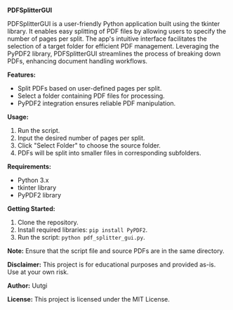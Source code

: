**PDFSplitterGUI**

PDFSplitterGUI is a user-friendly Python application built using the tkinter library. It enables easy splitting of PDF files by allowing users to specify the number of pages per split. The app's intuitive interface facilitates the selection of a target folder for efficient PDF management. Leveraging the PyPDF2 library, PDFSplitterGUI streamlines the process of breaking down PDFs, enhancing document handling workflows.

**Features:**
- Split PDFs based on user-defined pages per split.
- Select a folder containing PDF files for processing.
- PyPDF2 integration ensures reliable PDF manipulation.
  
**Usage:**
1. Run the script.
2. Input the desired number of pages per split.
3. Click "Select Folder" to choose the source folder.
4. PDFs will be split into smaller files in corresponding subfolders.

**Requirements:**
- Python 3.x
- tkinter library
- PyPDF2 library

**Getting Started:**
1. Clone the repository.
2. Install required libraries: `pip install PyPDF2`.
3. Run the script: `python pdf_splitter_gui.py`.

**Note:**
Ensure that the script file and source PDFs are in the same directory.

**Disclaimer:**
This project is for educational purposes and provided as-is. Use at your own risk.

**Author:**
Uutgi

**License:**
This project is licensed under the MIT License.
